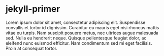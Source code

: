 # jekyll-primer


Lorem ipsum dolor sit amet, consectetur adipiscing elit. Suspendisse convallis et tortor id dignissim. Curabitur eu mauris eget nisi rhoncus mattis vitae eu turpis. Nam suscipit posuere metus, nec ultrices augue malesuada sed. Nulla eu hendrerit neque. Quisque pellentesque feugiat dolor, ac eleifend nunc euismod efficitur. Nam condimentum sed mi eget facilisis. Proin at consequat tortor. 
